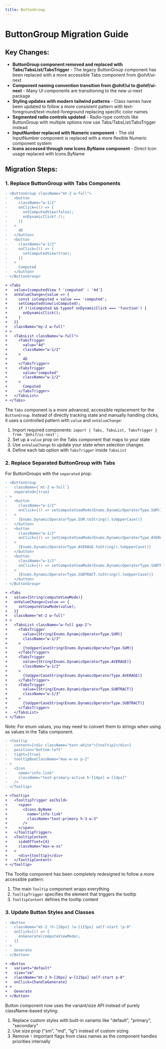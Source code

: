```yaml
---
title: ButtonGroup
---
```



# ButtonGroup Migration Guide

## Key Changes:

* **ButtonGroup component removed and replaced with Tabs/TabsList/TabsTrigger** - The legacy ButtonGroup component has been replaced with a more accessible Tabs component from @ohif/ui-next
* **Component naming convention transition from @ohif/ui to @ohif/ui-next** - Many UI components are transitioning to the new ui-next package
* **Styling updates with modern tailwind patterns** - Class names have been updated to follow a more consistent pattern with text-foreground/text-muted-foreground replacing specific color names
* **Segmented radio controls updated** - Radio-type controls like ButtonGroup with multiple options now use Tabs/TabsList/TabsTrigger instead
* **InputNumber replaced with Numeric component** - The old InputNumber component is replaced with a more flexible Numeric component system
* **Icons accessed through new Icons.ByName component** - Direct Icon usage replaced with Icons.ByName

## Migration Steps:

### 1. Replace ButtonGroup with Tabs Components

```diff
- <ButtonGroup className="mt-2 w-full">
-   <button
-     className="w-1/2"
-     onClick={() => {
-       setComputedView(false);
-       onDynamicClick?.();
-     }}
-   >
-     4D
-   </button>
-   <button
-     className="w-1/2"
-     onClick={() => {
-       setComputedView(true);
-     }}
-   >
-     Computed
-   </button>
- </ButtonGroup>

+ <Tabs
+   value={computedView ? 'computed' : '4d'}
+   onValueChange={value => {
+     const isComputed = value === 'computed';
+     setComputedView(isComputed);
+     if (!isComputed && typeof onDynamicClick === 'function') {
+       onDynamicClick();
+     }
+   }}
+   className="my-2 w-full"
+ >
+   <TabsList className="w-full">
+     <TabsTrigger
+       value="4d"
+       className="w-1/2"
+     >
+       4D
+     </TabsTrigger>
+     <TabsTrigger
+       value="computed"
+       className="w-1/2"
+     >
+       Computed
+     </TabsTrigger>
+   </TabsList>
+ </Tabs>
```

The `Tabs` component is a more advanced, accessible replacement for the `ButtonGroup`. Instead of directly tracking state and manually handling clicks, it uses a controlled pattern with `value` and `onValueChange`:

1. Import required components: `import { Tabs, TabsList, TabsTrigger } from '@ohif/ui-next';`
2. Set up a `value` prop on the Tabs component that maps to your state
3. Use `onValueChange` to update your state when selection changes
4. Define each tab option with `TabsTrigger` inside `TabsList`

### 2. Replace Separated ButtonGroup with Tabs

For ButtonGroups with the `separated` prop:

```diff
- <ButtonGroup
-   className={`mt-2 w-full`}
-   separated={true}
- >
-   <button
-     className="w-1/2"
-     onClick={() => setComputeViewMode(Enums.DynamicOperatorType.SUM)}
-   >
-     {Enums.DynamicOperatorType.SUM.toString().toUpperCase()}
-   </button>
-   <button
-     className="w-1/2"
-     onClick={() => setComputeViewMode(Enums.DynamicOperatorType.AVERAGE)}
-   >
-     {Enums.DynamicOperatorType.AVERAGE.toString().toUpperCase()}
-   </button>
-   <button
-     className="w-1/2"
-     onClick={() => setComputeViewMode(Enums.DynamicOperatorType.SUBTRACT)}
-   >
-     {Enums.DynamicOperatorType.SUBTRACT.toString().toUpperCase()}
-   </button>
- </ButtonGroup>

+ <Tabs
+   value={String(computeViewMode)}
+   onValueChange={value => {
+     setComputeViewMode(value);
+   }}
+   className="mt-2 w-full"
+ >
+   <TabsList className="w-full gap-1">
+     <TabsTrigger
+       value={String(Enums.DynamicOperatorType.SUM)}
+       className="w-1/3"
+     >
+       {toUpperCaseString(Enums.DynamicOperatorType.SUM)}
+     </TabsTrigger>
+     <TabsTrigger
+       value={String(Enums.DynamicOperatorType.AVERAGE)}
+       className="w-1/3"
+     >
+       {toUpperCaseString(Enums.DynamicOperatorType.AVERAGE)}
+     </TabsTrigger>
+     <TabsTrigger
+       value={String(Enums.DynamicOperatorType.SUBTRACT)}
+       className="w-1/3"
+     >
+       {toUpperCaseString(Enums.DynamicOperatorType.SUBTRACT)}
+     </TabsTrigger>
+   </TabsList>
+ </Tabs>
```

Note: For enum values, you may need to convert them to strings when using as values in the Tabs component.


```diff
- <Tooltip
-   content={<div className="text-white">{tooltip}</div>}
-   position="bottom-left"
-   tight={true}
-   tooltipBoxClassName="max-w-xs p-2"
- >
-   <Icon
-     name="info-link"
-     className="text-primary-active h-[14px] w-[14px]"
-   />
- </Tooltip>

+ <Tooltip>
+   <TooltipTrigger asChild>
+     <span>
+       <Icons.ByName
+         name="info-link"
+         className="text-primary h-3 w-3"
+       />
+     </span>
+   </TooltipTrigger>
+   <TooltipContent
+     sideOffset={4}
+     className="max-w-xs"
+   >
+     <div>{tooltip}</div>
+   </TooltipContent>
+ </Tooltip>
```

The Tooltip component has been completely redesigned to follow a more accessible pattern:
1. The main `Tooltip` component wraps everything
2. `TooltipTrigger` specifies the element that triggers the tooltip
3. `TooltipContent` defines the tooltip content

### 3. Update Button Styles and Classes

```diff
- <Button
-   className="mt-2 !h-[26px] !w-[115px] self-start !p-0"
-   onClick={() => {
-     onGenerate(computeViewMode);
-   }}
- >
-   Generate
- </Button>

+ <Button
+   variant="default"
+   size="sm"
+   className="mt-2 h-[26px] w-[115px] self-start p-0"
+   onClick={handleGenerate}
+ >
+   Generate
+ </Button>
```

Button component now uses the variant/size API instead of purely className-based styling:
1. Replace custom styles with built-in variants like "default", "primary", "secondary"
2. Use size prop ("sm", "md", "lg") instead of custom sizing
3. Remove `!` important flags from class names as the component handles priorities internally
